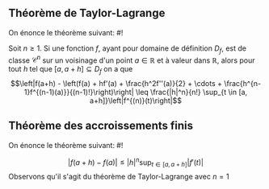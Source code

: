 ## Théorème de Taylor-Lagrange
On énonce le théorème suivant: #!

Soit $n \geq 1$. Si une fonction $f$, ayant pour domaine de définition $D_f$, est de classe $\mathcal C^n$ sur un voisinage d'un point $a \in \mathbb R$ et à valeur dans $\mathbb R$, alors pour tout $h$ tel que $[a, a+h] \subseteq D_f$ on a que $$\left|f(a+h) - \left(f(a) + hf'(a) + \frac{h^2f''(a)}{2} + \cdots + \frac{h^{n-1}f^{(n-1)(a)}}{(n-1)!}\right)\right| \leq \frac{|h|^n}{n!} \sup_{t \in [a, a+h]}\left|f^{(n)}(t)\right|$$

## Théorème des accroissements finis
On énonce le théorème suivant: #!

$$\left|f(a+h) - f(a)\right| \leq |h|^n \sup_{t \in [a, a+h]}\left|f'(t)\right|$$Observons qu'il s'agit du théorème de Taylor-Lagrange avec $n= 1$
